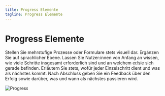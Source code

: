 ```yaml
---
title: Progress Elemente
tagline: Progress Elemente
---
```

# Progress Elemente

Stellen Sie mehrstufige Prozesse oder Formulare stets visuell dar. Ergänzen Sie auf sprachlicher Ebene. Lassen Sie Nutzer:innen von Anfang an wissen, wie viele Schritte insgesamt erforderlich sind und an welchem er/sie sich gerade befinden. Erläutern Sie stets, wofür jeder Einzelschritt dient und was als nächstes kommt. Nach Abschluss geben Sie ein Feedback über den Erfolg sowie darüber, was und wann als nächstes passieren wird.  

![Progress](/img/components-graphics/comp_progress.png)
